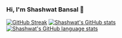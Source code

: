 ### Hi, I'm Shashwat Bansal 👋
[![GitHub Streak](https://github-readme-streak-stats-beta-eight.vercel.app?user=shashwatbansal1&theme=midnight-purple)](https://git.io/streak-stats)
[![Shashwat's GitHub stats](https://github-readme-stats-self-chi-96.vercel.app/api?username=shashwatbansal1&count_private=true&include_all_commits=true&theme=midnight-purple&hide=starscard_width=495&card_height=195)](https://github-readme-stats-self-chi-96.vercel.app/api?username=shashwatbansal1&count_private=true&include_all_commits=true&theme=midnight-purple&hide=starscard_width=495&card_height=195)
[![Shashwat's GitHub language stats](https://github-readme-stats-self-chi-96.vercel.app/api/top-langs/?username=shashwatbansal1&count_private=true&include_all_commits=true&theme=midnight-purple)](https://github-readme-stats-self-chi-96.vercel.app/api/top-langs/?username=shashwatbansal1&count_private=true&include_all_commits=true&theme=midnight-purple)
